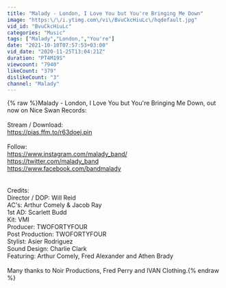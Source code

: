 ```yaml
---
title: "Malady - London, I Love You but You're Bringing Me Down"
image: "https:\/\/i.ytimg.com\/vi\/BvuCkcHiuLc\/hqdefault.jpg"
vid_id: "BvuCkcHiuLc"
categories: "Music"
tags: ["Malady","London,","You're"]
date: "2021-10-10T07:57:53+03:00"
vid_date: "2020-11-25T13:04:21Z"
duration: "PT4M19S"
viewcount: "7940"
likeCount: "379"
dislikeCount: "3"
channel: "Malady"
---
```

{% raw %}Malady - London, I Love You but You're Bringing Me Down, out now on Nice Swan Records: <br /><br />Stream / Download:<br /><a rel="nofollow" target="blank" href="https://pias.ffm.to/r63doej.pin">https://pias.ffm.to/r63doej.pin</a><br /><br />Follow:<br /><a rel="nofollow" target="blank" href="https://www.instagram.com/malady_band/">https://www.instagram.com/malady_band/</a><br /><a rel="nofollow" target="blank" href="https://twitter.com/malady_band">https://twitter.com/malady_band</a><br /><a rel="nofollow" target="blank" href="https://www.facebook.com/bandmalady">https://www.facebook.com/bandmalady</a><br /><br /><br />Credits:<br />Director / DOP: Will Reid <br />AC's: Arthur Comely &amp; Jacob Ray<br />1st AD: Scarlett Budd<br />Kit: VMI <br />Producer: TWOFORTYFOUR<br />Post Production: TWOFORTYFOUR<br />Stylist: Asier Rodriguez<br />Sound Design: Charlie Clark<br />Featuring: Arthur Comely, Fred Alexander and Athen Brady<br /><br />Many thanks to Noir Productions, Fred Perry and IVAN Clothing.{% endraw %}
